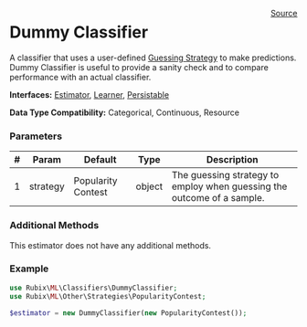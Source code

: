 <p><span style="float:right;"><a href="https://github.com/RubixML/RubixML/blob/master/src/Classifiers/DummyClassifier.php">Source</a></span></p>

# Dummy Classifier
A classifier that uses a user-defined [Guessing Strategy](#guessing-strategies) to make predictions. Dummy Classifier is useful to provide a sanity check and to compare performance with an actual classifier.

**Interfaces:** [Estimator](#estimators), [Learner](#learner), [Persistable](#persistable)

**Data Type Compatibility:** Categorical, Continuous, Resource

### Parameters
| # | Param | Default | Type | Description |
|---|---|---|---|---|
| 1 | strategy | Popularity Contest | object | The guessing strategy to employ when guessing the outcome of a sample. |

### Additional Methods
This estimator does not have any additional methods.

### Example
```php
use Rubix\ML\Classifiers\DummyClassifier;
use Rubix\ML\Other\Strategies\PopularityContest;

$estimator = new DummyClassifier(new PopularityContest());
```